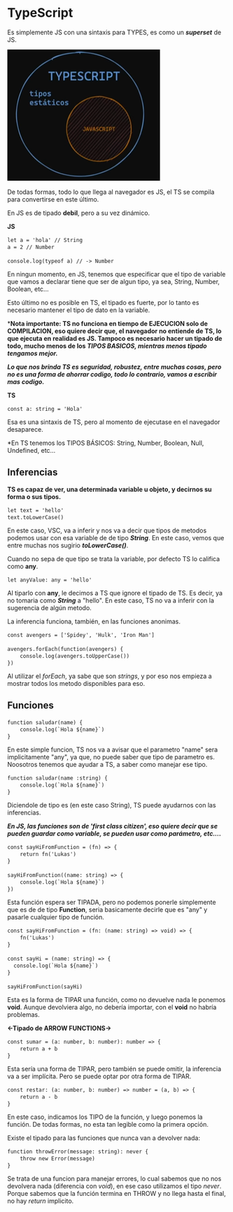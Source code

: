 # TypeScript 

Es simplemente JS con una sintaxis para TYPES, es como un ***superset*** de JS.

![Alt text](image.png)

De todas formas, todo lo que llega al navegador es JS, el TS se compila para convertirse en este último.

En JS es de tipado **debil**, pero a su vez dinámico.

**JS**
```
let a = 'hola' // String
a = 2 // Number

console.log(typeof a) // -> Number
```
En ningun momento, en JS, tenemos que especificar que el tipo de variable que vamos a declarar tiene que ser de algun tipo, ya sea, String, Number, Boolean, etc...

Esto último no es posible en TS, el tipado es fuerte, por lo tanto es necesario mantener el tipo de dato en la variable.

***Nota importante: TS no funciona en tiempo de EJECUCION solo de COMPILACION, eso quiere decir que, el navegador no entiende de TS, lo que ejecuta en realidad es JS. Tampoco es necesario hacer un tipado de todo, mucho menos de los *TIPOS BASICOS, mientras menos tipado tengamos mejor.***

***Lo que nos brinda TS es seguridad, robustez, entre muchas cosas, pero no es una forma de ahorrar codigo, todo lo contrario, vamos a escribir mas codigo.***

**TS**

```
const a: string = 'Hola'
```
Esa es una sintaxis de TS, pero al momento de ejecutase en el navegador desaparece.



*En TS tenemos los TIPOS BÁSICOS: String, Number, Boolean, Null, Undefined, etc...


## Inferencias

**TS es capaz de ver, una determinada variable u objeto, y decirnos su forma o sus tipos.**

```
let text = 'hello'
text.toLowerCase()
```
En este caso, VSC, va a inferir y nos va a decir que tipos de metodos podemos usar con esa variable de de tipo ***String***. En este caso, vemos que entre muchas nos sugirio ***toLowerCase()***.

Cuando no sepa de que tipo se trata la variable, por defecto TS lo califica como **any**.

```
let anyValue: any = 'hello'
```
Al tiparlo con **any**, le decimos a TS que ignore el tipado de TS. Es decir, ya no tomaria como ***String*** a "hello". En este caso, TS no va a inferir con la sugerencia de algún metodo.

La inferencia funciona, también, en las funciones anonimas.

```
const avengers = ['Spidey', 'Hulk', 'Iron Man']

avengers.forEach(function(avengers) {
    console.log(avengers.toUpperCase())
})

```
Al utilizar el *forEach*, ya sabe que son *strings*, y por eso nos empieza a mostrar todos los metodo disponibles para eso.


## Funciones

```
function saludar(name) {
    console.log(`Hola ${name}`)
}

```
En este simple funcion, TS nos va a avisar que el parametro "name" sera implicitamente "any", ya que, no puede saber que tipo de parametro es. Noosotros tenemos que ayudar a TS, a saber como manejar ese tipo.

```
function saludar(name :string) {
    console.log(`Hola ${name}`)
}
```
Diciendole de tipo es (en este caso String), TS puede ayudarnos con las inferencias.

***En JS, las funciones son de 'first class citizen', eso quiere decir que se pueden guardar como variable, se pueden usar como parámetro, etc....***

```
const sayHiFromFunction = (fn) => { 
    return fn('Lukas')
}

sayHiFromFunction((name: string) => { 
    console.log(`Hola ${name}`)
})
```
Esta función espera ser TIPADA, pero no podemos ponerle simplemente que es de de tipo **Function**, seria basicamente decirle que es "any" y pasarle cualquier tipo de función.

```
const sayHiFromFunction = (fn: (name: string) => void) => { 
    fn('Lukas')
}

const sayHi = (name: string) => {
  console.log(`Hola ${name}`)
}

sayHiFromFunction(sayHi)
```
Esta es la forma de TIPAR una función, como no devuelve nada le ponemos **void**. Aunque devolviera algo, no debería importar, con el **void** no habría problemas.

**<-Tipado de ARROW FUNCTIONS->**

```
const sumar = (a: number, b: number): number => {
    return a + b
}
```
Esta sería una forma de TIPAR, pero también se puede omitir, la inferencia va a ser implícita. Pero se puede optar por otra forma de TIPAR.

```
const restar: (a: number, b: number) => number = (a, b) => {
    return a - b
}
```
En este caso, indicamos los TIPO de la función, y luego ponemos la función. De todas formas, no esta tan legible como la primera opción.

Existe el tipado para las funciones que nunca van a devolver nada:

```
function throwError(message: string): never {
    throw new Error(message)
}
```
Se trata de una funcion para manejar errores, lo cual sabemos que no nos devolvera nada (diferencia con *void*), en ese caso utilizamos el tipo *never*. Porque sabemos que la función termina en THROW y no llega hasta el final, no hay *return* implicito.





